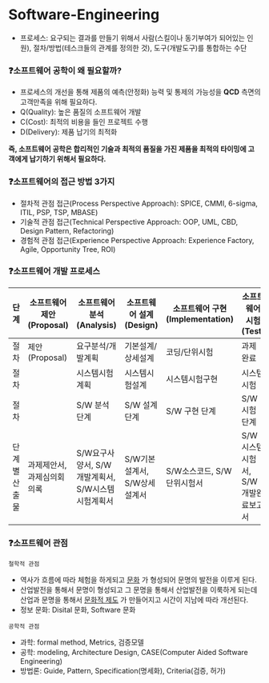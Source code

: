 # Software-Engineering

* 프로세스: 요구되는 결과를 만들기 위해서 사람(스킬이나 동기부여가 되어있는 인원), 절차/방법(테스크들의 관계를 정의한 것), 도구(개발도구)를 통합하는 수단

### ❓소프트웨어 공학이 왜 필요할까?
* 프로세스의 개선을 통해 제품의 예측(안정화) 능력 및 통제의 가능성을 **QCD** 측면의 고객만족을 위해 필요하다.
* Q(Quality): 높은 품질의 소프트웨어 개발
* C(Cost): 최적의 비용을 들인 프로젝트 수행
* D(Delivery): 제품 납기의 최적화

**즉, 소프트웨어 공학은 합리적인 기술과 최적의 품질을 가진 제품을 최적의 타이밍에 고객에게 납기하기 위해서 필요하다.**

### ❓소프트웨어의 접근 방법 3가지
* 절차적 관점 접근(Process Perspective Approach): SPICE, CMMI, 6-sigma, ITIL, PSP, TSP, MBASE)
* 기술적 관점 접근(Technical Perspective Approach: OOP, UML, CBD, Design Pattern, Refactoring)
* 경험적 관점 접근(Experience Perspective Approach: Experience Factory, Agile, Opportunity Tree, ROI)

### ❓소프트웨어 개발 프로세스
| 단계|소프트웨어 제안(Proposal)|소프트웨어 분석(Analysis)|소프트웨어 설계(Design)|소프트웨어 구현(Implementation)|소프트웨어 시험(Test)|
|-----|-------------------------|-------------------------|-----------------------|-------------------------------|---------------------|
| 절차|       제안(Proposal)    |     요구분석/개발계획   |   기본설계/상세설계   |          코딩/단위시험        |       과제 완료     |
| 절차|                         |       시스템시험계획    |     시스템시험설계    |          시스템시험구현       |       시스템시험    |
| 절차|                         |       S/W 분석 단계     |     S/W 설계 단계     |           S/W 구현 단계       |      S/W 시험 단계  |
|단계별 산출물|  과제제안서, 과제심의회의록  |  S/W요구사양서, S/W개발계획서, S/W시스템시험계획서  |  S/W기본설계서, S/W상세설계서  |  S/W소스코드, S/W단위시험서  |  S/W시스템시험서, S/W개발완료보고서|

### ❓소프트웨어 관점
`철학적 관점`
* 역사가 흐름에 따라 체험을 하게되고 <u>문화</u> 가 형성되어 문명의 발전을 이루게 된다.
* 산업발전을 통해서 문명이 형성되고 그 문명을 통해서 산업발전을 이룩하게 되는데 산업과 문명을 통해서 <u>문화적 제도</u> 가 만들어지고 시간이 지남에 따라 개선된다.
* 정보 문화: Disital 문화, Software 문화

`공학적 관점`
* 과학: formal method, Metrics, 검증모델
* 공학: modeling, Architecture Design, CASE(Computer Aided Software Engineering)
* 방법론: Guide, Pattern, Specification(명세화), Criteria(검증, 허가)


